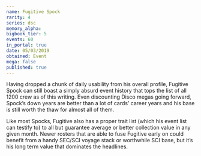 ```yaml
---
name: Fugitive Spock
rarity: 4
series: dsc
memory_alpha:
bigbook_tier: 5
events: 60
in_portal: true
date: 05/03/2019
obtained: Event
mega: false
published: true
---
```


Having dropped a chunk of daily usability from his overall profile, Fugitive Spock can still boast a simply absurd event history that tops the list of all 1200 crew as of this writing. Even discounting Disco megas going forward, Spock’s down years are better than a lot of cards’ career years and his base is still worth the thaw for almost all of them.

Like most Spocks, Fugitive also has a proper trait list (which his event list can testify to) to all but guarantee average or better collection value in any given month. Newer rosters that are able to fuse Fugitive early on could benefit from a handy SEC/SCI voyage stack or worthwhile SCI base, but it’s his long term value that dominates the headlines.

